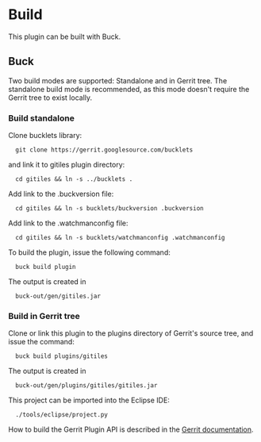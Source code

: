 Build
=====

This plugin can be built with Buck.

Buck
----

Two build modes are supported: Standalone and in Gerrit tree.
The standalone build mode is recommended, as this mode doesn't require
the Gerrit tree to exist locally.


### Build standalone

Clone bucklets library:

```
  git clone https://gerrit.googlesource.com/bucklets

```
and link it to gitiles plugin directory:

```
  cd gitiles && ln -s ../bucklets .
```

Add link to the .buckversion file:

```
  cd gitiles && ln -s bucklets/buckversion .buckversion
```

Add link to the .watchmanconfig file:

```
  cd gitiles && ln -s bucklets/watchmanconfig .watchmanconfig
```

To build the plugin, issue the following command:

```
  buck build plugin
```

The output is created in

```
  buck-out/gen/gitiles.jar
```

### Build in Gerrit tree

Clone or link this plugin to the plugins directory of Gerrit's source
tree, and issue the command:

```
  buck build plugins/gitiles
```

The output is created in

```
  buck-out/gen/plugins/gitiles/gitiles.jar
```

This project can be imported into the Eclipse IDE:

```
  ./tools/eclipse/project.py
```

How to build the Gerrit Plugin API is described in the [Gerrit
documentation](../../../Documentation/dev-buck.html#_extension_and_plugin_api_jar_files).
